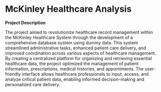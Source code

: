 # McKinley Healthcare Analysis
**Project Description**

The project aimed to revolutionize healthcare record management within the McKinley Healthcare System through the development of a comprehensive database system using dummy data. This system streamlined administrative tasks, enhanced patient care delivery, and improved coordination across various aspects of healthcare management. By creating a centralized platform for organizing and retrieving essential healthcare data, the project optimized the management of patient information, prescriptions, medical histories, and appointments. The user-friendly interface allows healthcare professionals to input, access, and analyze critical patient data, enabling informed decision-making and personalized care delivery.
